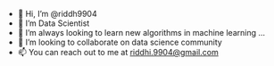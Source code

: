 - 👋 Hi, I’m @riddh9904
- 👀 I’m Data Scientist
- 🌱 I’m always looking to learn new algorithms in machine learning ...
- 💞️ I’m looking to collaborate on data science community
- 📫 You can reach out to me at riddhi.9904@gmail.com

<!---
riddh9904/riddh9904 is a ✨ special ✨ repository because its `README.md` (this file) appears on your GitHub profile.
You can click the Preview link to take a look at your changes.
--->
